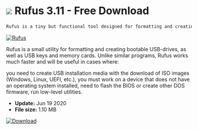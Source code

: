 # ![](https://cdn.softexe.net/static/icon/f/rufus-5928.png) Rufus 3.11 - Free Download

```sh
Rufus is a tiny but functional tool designed for formatting and creating bootable flash drives. The utility will become an indispensable assistant when creating installation USB-drives, BIOS firmware, running low-level applications
```
[![Rufus](https:https://tse2.mm.bing.net/th?id=OIP.rVmX2K0d_HE_m1hoVJyGcAHaFb&pid=Api)](https://softexe.net/win/system/desktop/rufus:eabh.html)

Rufus is a small utility for formatting and creating bootable USB-drives, as well as USB keys and memory cards. Unlike similar programs, Rufus  works much faster and will be useful in cases where:


you need to create USB installation media with the download of ISO images (Windows, Linux, UEFI, etc.),
you must work on a device that does not have an operating system installed,
need to flash the BIOS or create other DOS firmware,
run low-level utilities.


- **Update:** Jun 19 2020
- **File size:** 1.10 MB

[![Download](https://cdn.softexe.net/static/img/download.png)](https://softexe.net/win/system/desktop/rufus:eabh.html)

